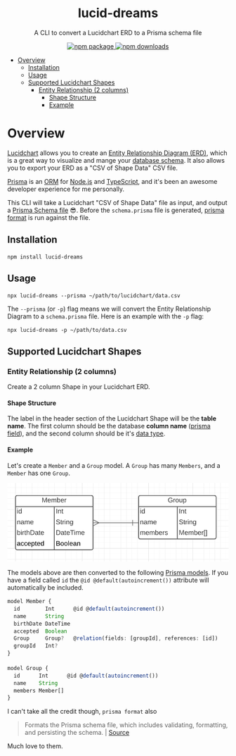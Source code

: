<div align="center">
<br />
<br />
<h1>lucid-dreams</h1>
<p>A CLI to convert a Lucidchart ERD to a Prisma schema file</p>
<a href="https://www.npmjs.com/package/lucid-dreams">
<img src="https://img.shields.io/npm/v/lucid-dreams" alt="npm package" />
</a>
<a href="https://www.npmjs.com/package/lucid-dreams">
<img src="https://img.shields.io/npm/dt/lucid-dreams" alt="npm downloads" />
</a>
</div>

- [Overview](#overview)
  - [Installation](#installation)
  - [Usage](#usage)
  - [Supported Lucidchart Shapes](#supported-lucidchart-shapes)
    - [Entity Relationship (2 columns)](#entity-relationship-2-columns)
      - [Shape Structure](#shape-structure)
      - [Example](#example)

# Overview

[Lucidchart](https://lucid.co/product/lucidchart) allows you to create an [Entity Relationship Diagram (ERD)](https://www.lucidchart.com/pages/er-diagrams), which is a great way to visualize and mange your [database schema](https://www.lucidchart.com/pages/database-diagram/database-schema). It also allows you to export your ERD as a "CSV of Shape Data" CSV file.

[Prisma](https://www.prisma.io/) is an [ORM](https://www.prisma.io/docs/concepts/overview/prisma-in-your-stack/is-prisma-an-orm#what-are-orms) for [Node.js](https://nodejs.org/en/) and [TypeScript](https://www.typescriptlang.org/), and it's been an awesome developer experience for me personally.

This CLI will take a Lucidchart "CSV of Shape Data" file as input, and output a [Prisma Schema file](https://www.prisma.io/docs/concepts/components/prisma-schema) 😎. Before the `schema.prisma` file is generated, [prisma format](https://www.prisma.io/docs/reference/api-reference/command-reference#format) is run against the file.

## Installation
```shell
npm install lucid-dreams
```
## Usage

```shell
npx lucid-dreams --prisma ~/path/to/lucidchart/data.csv
```
The `--prisma` (or `-p`) flag means we will convert the Entity Relationship Diagram to a `schema.prisma` file. Here is an example with the `-p` flag:

```shell
npx lucid-dreams -p ~/path/to/data.csv
```

## Supported Lucidchart Shapes

### Entity Relationship (2 columns)

Create a 2 column Shape in your Lucidchart ERD.

#### Shape Structure

The label in the header section of the Lucidchart Shape will be the **table name**. The first column should be the database **column name** ([prisma field](https://www.prisma.io/docs/reference/api-reference/prisma-schema-reference/#model-fields)), and the second column should be it's [data type](https://www.prisma.io/docs/reference/api-reference/prisma-schema-reference/#model-field-scalar-types).

#### Example

Let's create a `Member` and a `Group` model. A `Group` has many `Members`, and a `Member` has one `Group`.

![Lucid Chart Members and Group](assets/lucid-chart-demo.png)

The models above are then converted to the following [Prisma models](https://www.prisma.io/docs/concepts/components/prisma-schema/data-model). If you have a field called `id` the `@id @default(autoincrement())` attribute will automatically be included.

```ts
model Member {
  id        Int      @id @default(autoincrement())
  name      String
  birthDate DateTime
  accepted  Boolean
  Group     Group?   @relation(fields: [groupId], references: [id])
  groupId   Int?
}

model Group {
  id      Int      @id @default(autoincrement())
  name    String
  members Member[]
}
```

I can't take all the credit though, `prisma format` also

> Formats the Prisma schema file, which includes validating, formatting, and persisting the schema. | [Source](https://www.prisma.io/docs/reference/api-reference/command-reference#format)

Much love to them.